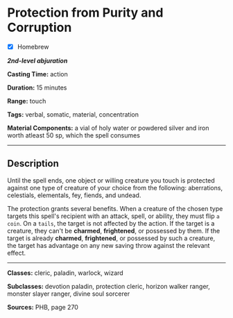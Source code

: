# Protection from Purity and Corruption

- [x] Homebrew

***2nd-level abjuration***

**Casting Time:** action

**Duration:** 15 minutes

**Range:** touch

**Tags:** verbal, somatic, material, concentration

**Material Components:** a vial of holy water or powdered silver and iron worth atleast 50 sp, which the spell consumes

---

## Description
Until the spell ends, one object or willing creature you touch is protected against one type of creature of your choice from the following: aberrations, celestials, elementals, fey, fiends, and undead.

The protection grants several benefits. When a creature of the chosen type targets this spell's recipient with an attack, spell, or ability, they must flip `a coin`. On a `tails`, the target is not affected by the action. If the target is a creature, they can't be **charmed**, **frightened**, or possessed by them. If the target is already **charmed**, **frightened**, or possessed by such a creature, the target has advantage on any new saving throw against the relevant effect.

---

**Classes:** cleric, paladin, warlock, wizard

**Subclasses:** devotion paladin, protection cleric, horizon walker ranger, monster slayer ranger, divine soul sorcerer

**Sources:** PHB, page 270
